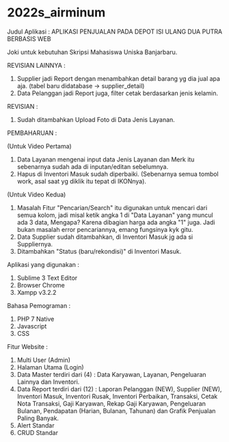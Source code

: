 # 2022s_airminum
Judul Aplikasi :  APLIKASI PENJUALAN PADA DEPOT ISI ULANG DUA PUTRA BERBASIS WEB

Joki untuk kebutuhan Skripsi Mahasiswa Uniska Banjarbaru.

REVISIAN LAINNYA :
1. Supplier jadi Report dengan menambahkan detail barang yg dia jual apa aja. (tabel baru didatabase -> supplier_detail)
2. Data Pelanggan jadi Report juga, filter cetak berdasarkan jenis kelamin.

REVISIAN :
1. Sudah ditambahkan Upload Foto di Data Jenis Layanan.

PEMBAHARUAN :

(Untuk Video Pertama)
1. Data Layanan mengenai input data Jenis Layanan dan Merk itu sebenarnya sudah ada di inputan/editan sebelumnya.
2. Hapus di Inventori Masuk sudah diperbaiki. (Sebenarnya semua tombol work, asal saat yg diklik itu tepat di IKONnya).

(Untuk Video Kedua)
1. Masalah Fitur "Pencarian/Search" itu digunakan untuk mencari dari semua kolom, jadi misal ketik angka 1 di "Data Layanan" yang muncul ada 3 data, Mengapa? Karena dibagian harga ada angka "1" juga. Jadi bukan masalah error pencariannya, emang fungsinya kyk gitu.
2. Data Supplier sudah ditambahkan, di Inventori Masuk jg ada si Suppliernya.
3. Ditambahkan "Status (baru/rekondisi)" di Inventori Masuk.

Aplikasi yang digunakan :
1. Sublime 3 Text Editor
2. Browser Chrome
3. Xampp v3.2.2

Bahasa Pemograman :
1. PHP 7 Native
2. Javascript
3. CSS

Fitur Website :
1. Multi User (Admin)
2. Halaman Utama (Login)
3. Data Master terdiri dari (4) : Data Karyawan, Layanan, Pengeluaran Lainnya dan Inventori.
4. Data Report terdiri dari (12) : Laporan Pelanggan (NEW), Supplier (NEW), Inventori Masuk, Inventori Rusak, Inventori Perbaikan, Transaksi, Cetak Nota Transaksi, Gaji Karyawan, Rekap Gaji Karyawan, Pengeluaran Bulanan, Pendapatan (Harian, Bulanan, Tahunan) dan Grafik Penjualan Paling Banyak.
5. Alert Standar
6. CRUD Standar
